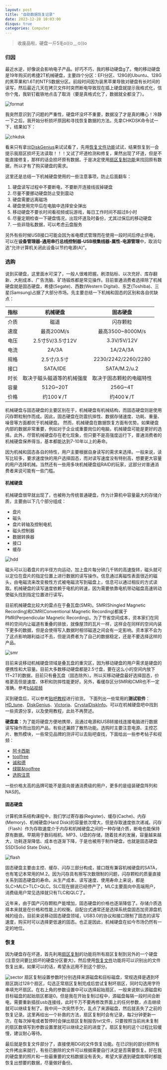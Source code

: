 ```yaml
---
layout: post
title: "自助数据恢复记录"
date: 2023-12-28 10:03:00
disqus: true
categories: Computer
---
```


> 收废品啦，硬盘一斤5毛o((⊙﹏⊙))o

### 归因

最近水逆，好像说会影响电子产品。好巧不巧，我的移动硬盘g了。俺的移动硬盘是19年购买的希捷2T机械硬盘，主要四个分区：EFI分区、128G的Ubuntu、128G的黑苹果和1.6T的NTFS数据分区。前段时间因为装黑苹果导致对硬盘有长时间的读写，然后最近几天在拷贝文件时突然断电导致现在插上硬盘就提示我格式化，信你个鬼，我斩钉截铁地点击了取消（要是真格式化了，数据就全都没了）。

![format](../../../../assets/images/disk_format.jpg)

我突然意识到了问题的严重性，硬盘坏没坏不重要，数据没了才是真的糟心！冷静一下之后，我开始分析损坏原因和寻找恢复数据的方法。先拿CHKDSK命令试一下，结果如下：

![chkdsk](../../../../assets/images/disk_chkdsk.jpg)

看来只有拿出[DiskGenius](https://www.diskgenius.cn/)来试试看了，先用[恢复文件功能](https://www.diskgenius.cn/exp/use-tutorial.php)试试，结果恢复到一会提示我扇区损坏无法读取！！！又试了坏道检测和修复，果然出现了坏道，但是不能直接修复，那样的话会损坏原有数据。于是决定使用[扇区复制功能](https://www.diskgenius.cn/exp/disk-bad-sector-data-recovery.php)来找回原有数据，所以才有了购买硬盘的需求。

这里还是总结一下机械硬盘使用的一些注意事项，防止后面翻车：
1. 硬盘读写过程中不要断电，不要断开连接线拔掉硬盘
2. 尽量不要挪动硬盘防止受到震动
3. 硬盘需要远离磁场
4. 硬盘使用完毕后在电脑中选择安全弹出
5. 移动硬盘不要长时间看视频或玩游戏，每日工作时间不超过8小时
6. 尽量定期检查一下硬盘情况，出现坏道及时备份，尤其过保后的移动硬盘
7. 一些非隐私数据，可以考虑云盘服务

另外有些时候USB接口可能会因为省电模式管理而在使用一段时间后停止供电，可以在**设备管理器-通用串行总线控制器-USB根集线器-属性-电源管理**中，取消勾选“允许计算机关闭此设备以节约电源(A)”。

### 选购

说到买硬盘，这里面水可深了，一般人很难把握。刷漆贴标、以次充好、库存翻新、大削成本、广告洗脑、矿场锻炼都是常见操作。目前普通消费者选择除了机械硬盘就是固态硬盘，希捷(Segate)、西数(Western Digital)、东芝(Toshiba)、三星(Samsung)占据了大部分市场。先主要总结一下机械和固态的区别和各自优缺点：

| 指标 |          机械硬盘          |         固态硬盘         |
| ---- | :------------------------: | :----------------------: |
| 介质 |             磁道           |           闪存颗粒       |
| 速度 |         最高200M/s         |      最高3500~8000M/s    |
| 电压 |       2.5寸5V/3.5寸12V     |        3.3V/5V/12V       |
| 电流 |            2A/3A           |          1A/2A/3A        |
| 规格 |         2.5寸/3.5寸        |     2230/2242/2260/2280  |
| 接口 |          SATA/IDE          |        SATA/M.2/u.2      |
| 时长 | 取决于磁头磁道等的机械强度 | 取决于固态颗粒的电磁特性 |
| 容量 |          512G~20T          |          256G~4T         |
| 价格 |         约100￥/T          |         约400￥/T        |

机械硬盘与固态硬盘的主要区别在于，机械硬盘有机械结构，而固态硬盘则是使用闪存颗粒制作而成。因此，固态硬盘在防震抗摔性、数据存储速度、功耗、重量、噪音等方面都优于机械硬盘。
然而，机械硬盘在数据恢复方面有优势。如果硬盘内部的数据非常重要，例如对于企业或重要岗位的电脑，机械硬盘可能是更好的选择。此外，尽管机械硬盘存在老化现象，但只要不是高强度运行下，普通消费者的机械硬盘保养得当，基本都能达到7-10年以上的寿命。

因为机械和固态各自的特性，用户主要根据自身读写的需求来选择。一般来说，读写比较多，要求速度快的用户选择固态，而对读写速度没有特别高，想要更大容量的用户选择机械。当然还有一些用多块机械硬盘组RAID的玩家，这部分对普通消费者来说可能有一些门槛。


#### 机械硬盘

机械硬盘很早就出现了，也被称为传统普通硬盘，作为计算机中容量最大的存储介质，主要由以下几个部分组成：

- 盘片
- 磁头
- 盘片转轴及控制电机
- 磁头控制器
- 数据转换器
- 接口
- 缓存

![hdd](https://upload.wikimedia.org/wikipedia/commons/thumb/f/f8/Laptop-hard-drive-exposed.jpg/440px-Laptop-hard-drive-exposed.jpg)

磁头可以沿着盘片的半径方向运动，加上盘片每分钟几千转的高速旋转，磁头就可以定位在盘片的指定位置上进行数据的读写操作。信息通过离磁性表面很近的磁头，由电磁流来改变极性方式被电磁流写到磁盘上，信息可以通过相反的方式读取。机械硬盘的读写速度依赖于电机的转速，因为需要依靠电机带动磁盘高速转动使磁头找到指定位置进行读写。

目前机械硬盘比较大的雷点在于叠瓦盘(SMR)。SMR(Shingled Magnetic Recording)和CMR(Conventional Magnetic Recording)都属于PMR(Perpendicular Magnetic Recording)。为了节省空间成本，资本家们在同样的空间内让磁道有重叠的排放，就像屋顶的瓦片一样，这样会在同样的空间内装下更多的数据，但是会使得写入数据时相邻磁道之间会有一定影响。资本家不会为了这点影响跟利益过不去，但是消费者为了自己的数据稳定，还是不要选择这样的产品。

![smr](../../../../assets/images/disk_intro-smr-zones.png)

目前来说移动机械硬盘领域是叠瓦盘的重灾区，因为移动硬盘的用户需求是硬盘的便携性和大容量。目前大多数移动硬盘都是2.5寸盘，要在这么小的空间内放下1T~2T的数据，目前只有叠瓦盘（固态除外）。所以买移动硬盘最好选择固态，价格更高但是速度、体积和防摔性能更好。另外，看缓存区分SMR和CMR也不一定准确，参考[b站视频](https://www.bilibili.com/video/BV15V4y1J7QW/)

买到硬盘后，可以参考[贴吧教程](https://tieba.baidu.com/p/8653604476)进行验货。
下面列出一些常用的**测试软件**：[HD_tune](https://www.hdtune.com/index.html)、[DiskGenius](https://www.diskgenius.cn/)、[Victoria](https://hdd.by/Victoria/)、[CrystalDiskInfo](https://crystalmark.info/ja/software/crystaldiskinfo/)。可以在机械硬盘吧中找到一些资源分享，以及使用教程，此处不再赘述。

**硬盘盒**：为了能将硬盘方便地携带，且通过电源和USB转接线连接电脑进行数据读写操作而出现的产品，有些还兼顾了散热功能。选购时主要注意电源、主控芯片、散热模块，一些常见品牌的测评可以去贴吧查找，下面给出一些参考帖子和视频：

- [阿卡西斯](https://tieba.baidu.com/p/7811784850?pn=1)
- [toolfree](https://tieba.baidu.com/p/8152387971?pid=146164226786&cid=0#146164226786)
- [诚和德](https://tieba.baidu.com/p/8573924251?pn=2#)
- [绿联&toolfree](https://tieba.baidu.com/p/8089988694?pid=145822428350&cid=0#)
- [选购注意](https://www.bilibili.com/video/BV1MS4y1C781/?spm_id_from=333.999.0.0)

一些价格太高的品牌可能不是面向普通消费级的用户，更多的是组装硬盘阵列和NAS的。

#### 固态硬盘

计算机体系结构课程中，我们学过寄存器(Register)、缓存(Cache)、内存(Memory)、机械硬盘(Hard Disk)的容量依次增大，但是存取速度依次递减。闪存（Flash）作为存取速度介于内存和机械硬盘之间的一种存储介质，断电也能保持原有数据。早期用于数码相机、MP3、U盘的存储，随着技术的发展，容量越来越大，功耗逐渐降低、成本也逐渐下降，于是也被用于制作硬盘，也就是固态硬盘SSD(Solid State Disk)。

![flash](../../../../assets/images/disk_flash.jpg)

固态硬盘主要由主控、缓存、闪存三部分构成，接口既有兼容机械硬盘的SATA，也有笔记本常用的M.2。因为闪存具有擦写次数限制的问题，闪存颗粒的质量直接关系到固态硬盘的寿命。从生产成本、读写速度、使用寿命上来说，都是SLC>MLC>TLC>QLC。SLC现在据说已经停产了，MLC主要面向中高端用户，消费级用户常见选择就只有TLC和QLC了。

近年来，由于国产闪存颗粒产能增加，固态硬盘的价格也逐渐降低了。存储介质选择本来就是在价格和性能上的权衡。自配台式通常还是选择系统盘固态加资源盘机械的组合。目前来说移动固态硬盘领域，USB3.0的协议和接口限制了固态的读写速度，购买时可以选择更低速的固态。也正是因此，机械硬盘在如今市场仍然有一定的地位。


### 恢复
因为硬盘存在坏道，首先利用[扇区复制](https://diskgenius.cn/help/copy-sectors.php)的功能将所有扇区复制到另外的一个硬盘(注意空间要比损坏的硬盘分区要大)，然后使用[恢复文件](https://diskgenius.cn/help/TypeRecovery.php)功能将可以识别出的文件恢复出来。如果可以的话，希望永远用不到这个部分。

![sector](../../../../assets/images/disk_sector_copy.jpg)
扇区复制设置参数时分别选择来源磁盘和目标磁盘，常规选择是遇到坏扇区跳过128个扇区，勾选正常扇区复制完成后尝试复制坏扇区，同时勾选用字符串填充坏扇区。在右上角的参数设置中可以选择起始扇区，一般来说默认源磁盘和目标磁盘的起始扇区都是0。但是我在开始复制过程中，源磁盘每隔一段时间会断电，需要重新插拔usb连接线，此时千万不要再修改界面上的任何参数，点击继续就可以继续复制了。我中间一次突然手欠，乱点了来源磁盘，然后就丢失了之前的恢复记录。这里再给出一个补救的方法，扇区复制时会有记录，每2分钟更新一次，在每次掉电或者暂停时会弹出扇区复制报告txt文件，只要按照当前尚未复制的扇区数填写到参数设置里就可以继续之前的进度了。扇区复制的这个过程比较缓慢，建议耐心等待。

最后就是恢复文件部分了，直接使用DG的文件恢复功能。在已识别的部分把所有文件拷出来就行，有些已删除的文件可以根据需要自行决定是否需要恢复。好在我的硬盘里的照片和一些最重要的文档数据没有丢失，希望大家遇到硬盘故障时都能恢复出想要的数据，尽量做好备份。
